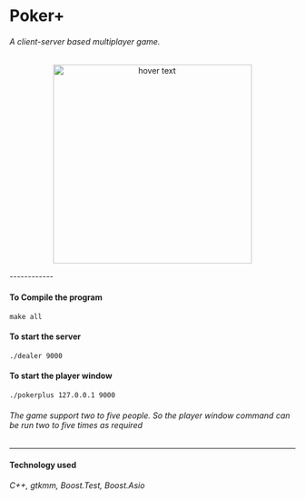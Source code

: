 # Poker+
###### A client-server based multiplayer game.
<p align="center">
  <img src="https://github.com/bivek520/PokerPlus/blob/master/Poker%2B%2B_user_interface.png" width="350" title="hover text">
</p>
------------

#### To Compile the program
```console
make all
```
#### To start the server
```console
./dealer 9000
```
#### To start the player window
```console
./pokerplus 127.0.0.1 9000
```
###### The game support two to five people. So the player window command can be run two to five times as required
------------


#### Technology used
###### C++, gtkmm, Boost.Test, Boost.Asio
